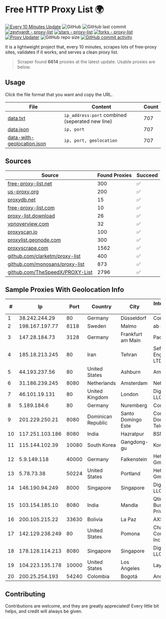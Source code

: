 
# Free HTTP Proxy List 🌍

[![Every 10 Minutes Update](https://github.com/mertguvencli/http-proxy-list/actions/workflows/main.yml/badge.svg?branch=main)](https://github.com/mertguvencli/http-proxy-list/actions/workflows/main.yml)
![GitHub](https://img.shields.io/github/license/mertguvencli/http-proxy-list)
![GitHub last commit](https://img.shields.io/github/last-commit/mertguvencli/http-proxy-list)
[![zevtyardt - proxy-list](https://img.shields.io/static/v1?label=zevtyardt&message=proxy-list&color=blue&logo=github)](https://github.com/zevtyardt/proxy-list "Go to GitHub repo")
[![stars - proxy-list](https://img.shields.io/github/stars/zevtyardt/proxy-list?style=social)](https://github.com/zevtyardt/proxy-list)
[![forks - proxy-list](https://img.shields.io/github/forks/zevtyardt/proxy-list?style=social)](https://github.com/zevtyardt/proxy-list)
[![Proxy Updater](https://github.com/zevtyardt/proxy-list/workflows/Proxy%20Updater/badge.svg)](https://github.com/zevtyardt/proxy-list/actions?query=workflow:"Proxy+Updater")
![GitHub repo size](https://img.shields.io/github/repo-size/zevtyardt/proxy-list)
[![GitHub commit activity](https://img.shields.io/github/commit-activity/m/zevtyardt/proxy-list?logo=commits)](https://github.com/zevtyardt/proxy-list/commits/main)

It is a lightweight project that, every 10 minutes, scrapes lots of free-proxy sites, validates if it works, and serves a clean proxy list.

> Scraper found **6614** proxies at the latest update. Usable proxies are below.

## Usage

Click the file format that you want and copy the URL.

|File|Content|Count|
|----|-------|-----|
|[data.txt](https://raw.githubusercontent.com/mertguvencli/http-proxy-list/main/proxy-list/data.txt)|`ip_address:port` combined (seperated new line)|707|
|[data.json](https://raw.githubusercontent.com/mertguvencli/http-proxy-list/main/proxy-list/data.json)|`ip, port`|707|
|[data-with-geolocation.json](https://raw.githubusercontent.com/mertguvencli/http-proxy-list/main/proxy-list/data-with-geolocation.json)|`ip, port, geolocation`|707|

## Sources

|Source|Found Proxies|Succeed|
|------|-------------|-------|
|[free-proxy-list.net](https://free-proxy-list.net)|300|✅|
|[us-proxy.org](https://www.us-proxy.org)|200|✅|
|[proxydb.net](http://proxydb.net)|15|✅|
|[free-proxy-list.com](https://free-proxy-list.com/?page=&port=&type%5B%5D=http&type%5B%5D=https&up_time=0&search=Search)|10|✅|
|[proxy-list.download](https://www.proxy-list.download/HTTP)|26|✅|
|[vpnoverview.com](https://vpnoverview.com/privacy/anonymous-browsing/free-proxy-servers)|32|✅|
|[proxyscan.io](https://www.proxyscan.io)|100|✅|
|[proxylist.geonode.com](https://proxylist.geonode.com/api/proxy-list?limit=300&page=1&sort_by=lastChecked&sort_type=desc&protocols=http,https)|300|✅|
|[proxyscrape.com](https://api.proxyscrape.com/v2/?request=displayproxies&protocol=http&timeout=10000&country=all&ssl=all&anonymity=all)|1562|✅|
|[github.com/clarketm/proxy-list](https://raw.githubusercontent.com/clarketm/proxy-list/master/proxy-list-raw.txt)|400|✅|
|[github.com/monosans/proxy-list](https://raw.githubusercontent.com/monosans/proxy-list/main/proxies/http.txt)|873|✅|
|[github.com/TheSpeedX/PROXY-List](https://raw.githubusercontent.com/TheSpeedX/PROXY-List/master/http.txt)|2796|✅|


## Sample Proxies With Geolocation Info

|#|Ip|Port|Country|City|Internet Service Provider|
|-|--|----|-------|----|-------------------------|
|1|38.242.244.29|80|Germany|Düsseldorf|Contabo GmbH|
|2|198.167.197.77|8118|Sweden|Malmo|ab stract|
|3|147.28.184.73|3128|Germany|Frankfurt am Main|Packet Host, Inc.|
|4|185.18.213.245|80|Iran|Tehran|Sefroyek Pardaz Engineering Co. LTD|
|5|44.193.237.56|80|United States|Ashburn|Amazon.com|
|6|31.186.239.245|8080|Netherlands|Amsterdam|NetSkope Inc|
|7|46.101.19.131|80|United Kingdom|London|DigitalOcean, LLC|
|8|5.189.184.6|80|Germany|Nuremberg|Contabo GmbH|
|9|201.229.250.21|8080|Dominican Republic|Santo Domingo Este|Compañía Dominicana de Teléfonos S. A.|
|10|117.251.103.186|8080|India|Hazratpur|BSNL Internet|
|11|115.144.102.39|10080|South Korea|Gangdong-gu|Korea Telecom|
|12|5.9.149.118|40000|Germany|Falkenstein|Hetzner Online GmbH|
|13|5.78.73.38|50224|United States|Portland|Hetzner Online GmbH|
|14|146.190.94.249|8000|Singapore|Singapore|DigitalOcean, LLC|
|15|103.154.185.10|8080|India|Mandla|Qtime Businesses Private Limited|
|16|200.105.215.22|33630|Bolivia|La Paz|AXS Bolivia S. A.|
|17|142.129.238.249|80|United States|Pomona|Charter Communications Inc|
|18|178.128.114.213|8080|Singapore|Singapore|DigitalOcean, LLC|
|19|104.223.135.178|10000|United States|Los Angeles|LayerHost|
|20|200.25.254.193|54240|Colombia|Bogotá|Andinet ON Line|



## Contributing

Contributions are welcome, and they are greatly appreciated! Every
little bit helps, and credit will always be given.

